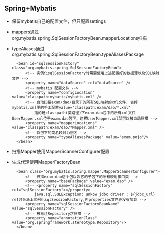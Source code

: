 
## Spring+Mybatis
* 保留mybatis自己的配置文件，但只配置settings
* mappers通过org.mybatis.spring.SqlSessionFactoryBean.mapperLocations扫描
* typeAliases通过org.mybatis.spring.SqlSessionFactoryBean.typeAliasesPackage

		<bean id="sqlSessionFactory" class="org.mybatis.spring.SqlSessionFactoryBean">
			<!-- 实例化sqlSessionFactory时需要使用上述配置好的数据源以及SQL映射文件 -->
			<property name="dataSource" ref="dataSource" />
			<!-- mybatis 配置文件 -->
			<property name="configLocation" value="classpath:mybatis/mybatis.xml" />
			<!-- 自动扫描exam/dao/目录下的所有SQL映射的xml文件, 省掉mybatis.xml里的手工配置value="classpath:exam/dao/*.xml" 
				指的是classpath(类路径)下exam.dao包中的所有xml文件 UserMapper.xml位于exam.dao包下，这样UserMapper.xml就可以被自动扫描 -->
			<property name="mapperLocations" value="classpath:exam/dao/*Mapper.xml" />
			<!-- 将包下的类名映射为别名 -->
			<property name="typeAliasesPackage" value="exam.pojo"/>
		</bean>

* 扫描Mapper使用MapperScannerConfigurer配置
* 生成代理使用MapperFactoryBean
 
	 	<bean class="org.mybatis.spring.mapper.MapperScannerConfigurer">
			<!-- 扫描exam.dao这个包以及它的子包下的所有映射接口类 -->
			<property name="basePackage" value="exam.dao" />
			<!-- <property name="sqlSessionFactory" ref="sqlSessionFactory"></property> 
				java.sql.SQLException: unkow jdbc driver : ${jdbc_url} ref时会马上实例化sqlSessionFactory,但properties文件还没有加载 -->
			<property name="sqlSessionFactoryBeanName" value="sqlSessionFactory" />
			<!-- 被标注Repository才扫描 -->
			<property name="annotationClass" value="org.springframework.stereotype.Repository"/>
		</bean>
